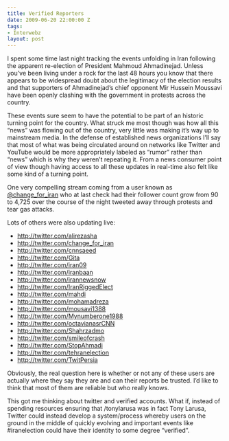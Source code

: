 ```yaml
---
title: Verified Reporters
date: 2009-06-20 22:00:00 Z
tags:
- Interwebz
layout: post
---
```


I spent some time last night tracking the events unfolding in Iran following the apparent re-election of President Mahmoud Ahmadinejad. Unless you’ve been living under a rock for the last 48 hours you know that there appears to be widespread doubt about the legitimacy of the election results and that supporters of Ahmadinejad’s chief opponent Mir Hussein Moussavi have been openly clashing with the government in protests across the country.

These events sure seem to have the potential to be part of an historic turning point for the country. What struck me most though was how all this “news” was flowing out of the country, very little was making it’s way up to mainstream media. In the defense of established news organizations I’ll say that most of what was being circulated around on networks like Twitter and YouTube would be more appropriately labeled as “rumor” rather than “news” which is why they weren’t repeating it. From a news consumer point of view though having access to all these updates in real-time also felt like some kind of a turning point.

One very compelling stream coming from a user known as <a href="http://twitter.com/Change_for_Iran">@change_for_iran</a> who at last check had their follower count grow from 90 to 4,725 over the course of the night tweeted away through protests and tear gas attacks.

Lots of others were also updating live: 

<ul>
  <li><a href="http://twitter.com/alirezasha" rel="nofollow"></a><a href="http://twitter.com/alirezasha">http://twitter.com/alirezasha</a></li>
  <li><a href="http://twitter.com/Change_for_Iran" style="color: rgb(1, 121, 165); "></a><a href="http://twitter.com/change_for_iran">http://twitter.com/change_for_iran</a></li>
  <li><a href="http://twitter.com/cnnsaeed"></a><a href="http://twitter.com/cnnsaeed">http://twitter.com/cnnsaeed</a></li>
  <li><a href="http://twitter.com/Gita" rel="nofollow"></a><a href="http://twitter.com/Gita">http://twitter.com/Gita</a></li>
  <li><a href="http://twitter.com/iran09" rel="nofollow"></a><a href="http://twitter.com/iran09">http://twitter.com/iran09</a></li>
  <li><a href="http://twitter.com/iranbaan" rel="nofollow"></a><a href="http://twitter.com/iranbaan">http://twitter.com/iranbaan</a></li>
  <li><a href="http://twitter.com/IranNewsNow"></a><a href="http://twitter.com/irannewsnow">http://twitter.com/irannewsnow</a></li>
  <li><a href="http://twitter.com/IranRiggedElect" rel="nofollow"></a><a href="http://twitter.com/IranRiggedElect">http://twitter.com/IranRiggedElect</a></li>
  <li><a href="http://twitter.com/mahdi" rel="nofollow"></a><a href="http://twitter.com/mahdi">http://twitter.com/mahdi</a></li>
  <li><a href="http://twitter.com/mohamadreza" rel="nofollow"></a><a href="http://twitter.com/mohamadreza">http://twitter.com/mohamadreza</a></li>
  <li><a href="http://twitter.com/mousavi1388" rel="nofollow"></a><a href="http://twitter.com/mousavi1388">http://twitter.com/mousavi1388</a></li>
  <li><a href="http://twitter.com/Mynumberone1988" rel="nofollow"></a><a href="http://twitter.com/Mynumberone1988">http://twitter.com/Mynumberone1988</a></li>
  <li><a href="http://twitter.com/octavianasrCNN"></a><a href="http://twitter.com/octavianasrCNN">http://twitter.com/octavianasrCNN</a></li>
  <li><a href="http://twitter.com/Shahrzadmo" rel="nofollow"></a><a href="http://twitter.com/Shahrzadmo">http://twitter.com/Shahrzadmo</a></li>
  <li><a href="http://twitter.com/smileofcrash" rel="nofollow"></a><a href="http://twitter.com/smileofcrash">http://twitter.com/smileofcrash</a></li>
  <li><a href="http://twitter.com/StopAhmadi" rel="nofollow"></a><a href="http://twitter.com/StopAhmadi">http://twitter.com/StopAhmadi</a></li>
  <li><a href="http://twitter.com/tehranelection" rel="nofollow"></a><a href="http://twitter.com/tehranelection">http://twitter.com/tehranelection</a></li>
  <li><a href="http://twitter.com/TwitPersia" rel="nofollow"></a><a href="http://twitter.com/TwitPersia">http://twitter.com/TwitPersia</a></li>
</ul>Obviously, the real question here is whether or not any of these users are actually where they say they are and can their reports be trusted. I’d like to think that most of them are reliable but who really knows. 

This got me thinking about twitter and verified accounts. What if, instead of spending resources ensuring that /tonylarusa was in fact Tony Larusa, Twitter could instead develop a system/process whereby users on the ground in the middle of quickly evolving and important events like #iranelection could have their identity to some degree “verified”.  